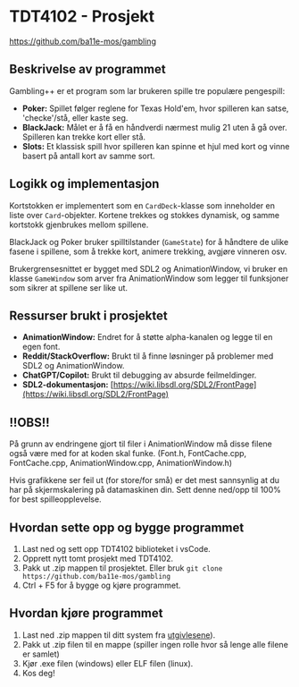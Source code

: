 # TDT4102 - Prosjekt

https://github.com/ba11e-mos/gambling

## Beskrivelse av programmet

Gambling++ er et program som lar brukeren spille tre populære pengespill:
- **Poker:** Spillet følger reglene for Texas Hold'em, hvor spilleren kan satse, 'checke'/stå, eller kaste seg.
- **BlackJack:** Målet er å få en håndverdi nærmest mulig 21 uten å gå over. Spilleren kan trekke kort eller stå.
- **Slots:** Et klassisk spill hvor spilleren kan spinne et hjul med kort og vinne basert på antall kort av samme sort.

## Logikk og implementasjon

Kortstokken er implementert som en `CardDeck`-klasse som inneholder en liste over `Card`-objekter. Kortene trekkes og stokkes dynamisk, og samme kortstokk gjenbrukes mellom spillene.

BlackJack og Poker bruker spilltilstander (`GameState`) for å håndtere de ulike fasene i spillene, som å trekke kort, animere trekking, avgjøre vinneren osv.

Brukergrensesnittet er bygget med SDL2 og AnimationWindow, vi bruker en klasse `GameWindow` som arver fra AnimationWindow som legger til funksjoner som sikrer at spillene ser like ut.

## Ressurser brukt i prosjektet
- **AnimationWindow:** Endret for å støtte alpha-kanalen og legge til en egen font.
- **Reddit/StackOverflow:** Brukt til å finne løsninger på problemer med SDL2 og AnimationWindow.
- **ChatGPT/Copilot:** Brukt til debugging av absurde feilmeldinger.
- **SDL2-dokumentasjon:** [https://wiki.libsdl.org/SDL2/FrontPage](https://wiki.libsdl.org/SDL2/FrontPage)

## !!OBS!!
På grunn av endringene gjort til filer i AnimationWindow må disse filene også være med for at koden skal funke. (Font.h, FontCache.cpp, FontCache.cpp, AnimationWindow.cpp, AnimationWindow.h)

Hvis grafikkene ser feil ut (for store/for små) er det mest sannsynlig at du har på skjermskalering på datamaskinen din. Sett denne ned/opp til 100% for best spilleopplevelse.

## Hvordan sette opp og bygge programmet

1. Last ned og sett opp TDT4102 biblioteket i vsCode.
2. Opprett nytt tomt prosjekt med TDT4102.
3. Pakk ut .zip mappen til prosjektet. Eller bruk `git clone https://github.com/ba11e-mos/gambling`
4. Ctrl + F5 for å bygge og kjøre programmet.

## Hvordan kjøre programmet

1. Last ned .zip mappen til ditt system fra [utgivlesene](https://github.com/ba11e-mos/gambling/releases)).
2. Pakk ut .zip filen til en mappe (spiller ingen rolle hvor så lenge alle filene er samlet)
3. Kjør .exe filen (windows) eller ELF filen (linux).
4. Kos deg!
